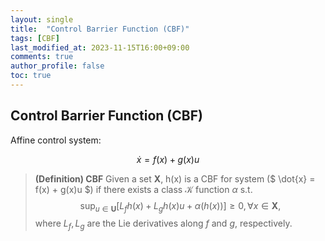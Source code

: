 ```yaml
---
layout: single
title:  "Control Barrier Function (CBF)"
tags: [CBF]
last_modified_at: 2023-11-15T16:00+09:00
comments: true
author_profile: false
toc: true
---
```



## Control Barrier Function (CBF)

Affine control system:

$$ \dot{x} = f(x) + g(x)u $$  

> **(Definition) CBF**
> Given a set $\mathbf{X}$, h(x) is a CBF for system ($ \dot{x} = f(x) + g(x)u $) if there exists a class $\mathcal{K}$ function $\alpha$ s.t.
> $$ \sup_{u\in \mathbf{U}} [ L_f h(x) + L_g h(x)u + \alpha (h(x))] \geq 0, \forall x \in \mathbf{X},$$
> where $L_f, L_g$ are the Lie derivatives along $f$ and $g$, respectively. 

